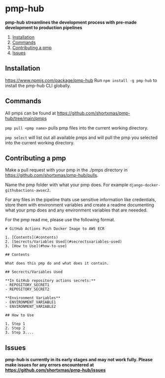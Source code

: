 # pmp-hub

**pmp-hub streamlines the development process with pre-made development to production pipelines**

1. [Installation](#installation)
2. [Commands](#commands)
3. [Contributing a pmp](#contributing-a-pmp)
4. [Issues](#issues)

## Installation

https://www.npmjs.com/package/pmp-hub
Run ```npm install -g pmp-hub``` to install the pmp-hub CLI globally.

## Commands

All pmps can be found at https://github.com/shortxmas/pmp-hub/tree/main/pmps

```pmp pull <pmp name>``` pulls pmp files into the current working directory.

```pmp select``` will list out all available pmps and will pull the pmp you selected into the current working directory.


## Contributing a pmp

Make a pull request with your pmp in the ./pmps directory in https://github.com/shortxmas/pmp-hub/pulls.

Name the pmp folder with what your pmp does. For example ```django-docker-githubactions-awsec2```.

For any files in the pipeline thats use sensitive information like credentials, store them with environment variables and create a readme documenting what your pmp does and any environment variables that are neeeded.

For the pmp read me, please use the following format.
```
# GitHub Actions Push Docker Image to AWS ECR

1. [Contents](#contents)
2. [Secrects/Variables Used](#secrectsvariables-used)
3. [How to Use](#how-to-use)

## Contents

What does this pmp do and what does it contain.

## Secrects/Variables Used

**In GitHub repository actions secrets:**
- REPOSITORY_SECRET1
- REPOSITORY_SECRET2

**Environment Variables**
- ENVIRONMENT_VARIABLE1
- ENVIRONMENT_VARIABLE2

## How to Use

1. Step 1
2. Step 2
3. Step 3....
```

## Issues

**pmp-hub is currently in its early stages and may not work fully. Please make issues for any errors encountered at https://github.com/shortxmas/pmp-hub/issues**